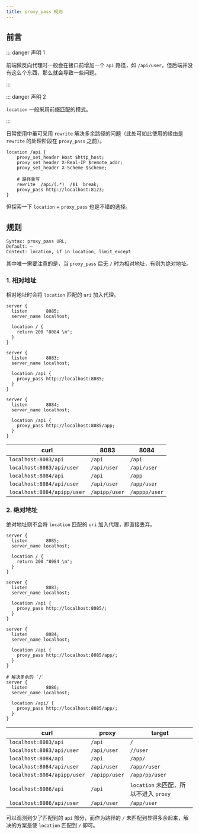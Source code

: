 ```yaml
---
title: proxy_pass 规则
---
```


## 前言

::: danger 声明 1

前端做反向代理时一般会在接口前增加一个 `api` 路径，如 `/api/user`，但后端并没有这么个东西，那么就会导致一些问题。

:::

::: danger 声明 2

`location` 一般采用前缀匹配的模式。

:::

日常使用中虽可采用 `rewrite` 解决多余路径的问题（此处可如此使用的缘由是 `rewrite` 的处理阶段在 `proxy_pass` 之前）。

```nginx
location /api {   
    proxy_set_header Host $http_host;
    proxy_set_header X-Real-IP $remote_addr;
    proxy_set_header X-Scheme $scheme;
  
    # 路径重写
    rewrite  /api/(.*)  /$1  break;
    proxy_pass http://localhost:8123;
}
```

但探索一下 `location` + `proxy_pass` 也是不错的选择。



## 规则

```nginx
Syntax:	proxy_pass URL;
Default: —
Context: location, if in location, limit_except
```

其中唯一需要注意的是，当 `proxy_pass` 后无 `/` 时为相对地址，有则为绝对地址。

### 1. 相对地址

相对地址时会将 `location` 匹配的 `uri` 加入代理。

```nginx
server {
  listen       8085;
  server_name localhost;

  location / {
    return 200 "8084 \n";
  }
}

server {
  listen       8083;
  server_name localhost;

  location /api {
    proxy_pass http://localhost:8085;
  }
}

server {
  listen       8084;
  server_name localhost;

  location /api {
    proxy_pass http://localhost:8085/app;
  }
}
```

| curl                        | 8083          | 8084          |
| --------------------------- | ------------- | ------------- |
| `localhost:8083/api`        | `/api`        | `/api`        |
| `localhost:8083/api/user`   | `/api/user`   | `/api/user`   |
| `localhost:8084/api`        | `/api`        | `/app`        |
| `localhost:8084/api/user`   | `/api/user`   | `/app/user`   |
| `localhost:8084/apipp/user` | `/apipp/user` | `/apppp/user` |

### 2. 绝对地址

绝对地址则不会将 `location` 匹配的 `uri` 加入代理，即直接丢弃。

```nginx
server {
  listen       8085;
  server_name localhost;

  location / {
    return 200 "8084 \n";
  }
}

server {
  listen       8083;
  server_name localhost;

  location /api {
    proxy_pass http://localhost:8085/;
  }
}

server {
  listen       8084;
  server_name localhost;

  location /api {
    proxy_pass http://localhost:8085/app/;
  }
}

# 解决多余的 `/`
server {
  listen       8086;
  server_name localhost;

  location /api/ {
    proxy_pass http://localhost:8085/app/;
  }
}
```

| curl                        | proxy         | target                                |
| --------------------------- | ------------- | ------------------------------------- |
| `localhost:8083/api`        | `/api`        | `/`                                   |
| `localhost:8083/api/user`   | `/api/user`   | `//user`                              |
| `localhost:8084/api`        | `/api`        | `/app/`                               |
| `localhost:8084/api/user`   | `/api/user`   | `/app//user`                          |
| `localhost:8084/apipp/user` | `/apipp/user` | `/app/pp/user`                        |
| `localhost:8086/api`        | `/api`        | `location` 未匹配，所以不进入 `proxy` |
| `localhost:8086/api/user`   | `/api/user`   | `/app/user`                           |

可以观测到少了匹配到的 `api` 部分，而作为路径的 `/` 未匹配到显得多余起来，解决的方案是使 `location` 匹配到 `/` 即可。


